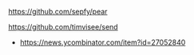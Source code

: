 https://github.com/sepfy/pear

https://github.com/timvisee/send
* https://news.ycombinator.com/item?id=27052840
